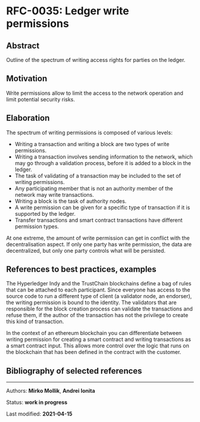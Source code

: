 # RFC-0035: Ledger write permissions

## Abstract
Outline of the spectrum of writing access rights for parties on the ledger.

## Motivation
Write permissions allow to limit the access to the network operation and limit potential security risks.

## Elaboration
The spectrum of writing permissions is composed of various levels:

* Writing a transaction and writing a block are two types of write permissions.
* Writing a transaction involves sending information to the network, which may go through a validation process, before it is added to a block in the ledger.
* The task of validating of a transaction may be included to the set of writing permissions.
* Any participating member that is not an authority member of the network may write transactions.
* Writing a block is the task of authority nodes.
* A write permission can be given for a specific type of transaction if it is supported by the ledger.
* Transfer transactions and smart contract transactions have different permission types.

At one extreme, the amount of write permission can get in conflict with the decentralisation aspect. If only one party has write permission, the data are decentralized, but only one party controls what will be persisted.

## References to best practices, examples
The Hyperledger Indy and the TrustChain blockchains define a bag of rules that can be attached to each participant. Since everyone has access to the source code to run a different type of client (a validator node, an endorser), the writing permission is bound to the identity. The validators that are responsible for the block creation process can validate the transactions and refuse them, if the author of the transaction has not the privilege to create this kind of transaction.

In the context of an ethereum blockchain you can differentiate between writing permission for creating a smart contract and writing transactions as a smart contract input. This allows more control over the logic that runs on the blockchain that has been defined in the contract with the customer.

## Bibliography of selected references

***

Authors: **Mirko Mollik**, **Andrei Ionita**

Status:  **work in progress**

Last modified: **2021-04-15**
